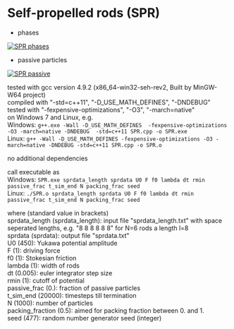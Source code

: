 # Self-propelled rods (SPR)

- phases

[![SPR phases](http://img.youtube.com/vi/Il_O4Af5o4g/0.jpg)](https://youtu.be/Il_O4Af5o4g)
- passive particles

[![SPR passive](http://img.youtube.com/vi/qkhRiROX6ss/0.jpg)](https://youtu.be/qkhRiROX6ss)


tested with gcc version 4.9.2 (x86_64-win32-seh-rev2, Built by MinGW-W64 project)   
compiled with "-std=c++11", "-D_USE_MATH_DEFINES", "-DNDEBUG"  
tested with "-fexpensive-optimizations", "-O3", "-march=native"   
on Windows 7 and Linux, e.g.  
Windows: `g++.exe -Wall -D_USE_MATH_DEFINES  -fexpensive-optimizations -O3 -march=native -DNDEBUG  -std=c++11 SPR.cpp -o SPR.exe`  
Linux: `g++ -Wall -D_USE_MATH_DEFINES -fexpensive-optimizations -O3 -march=native -DNDEBUG -std=c++11 SPR.cpp -o SPR.o`

no additional dependencies

call executable as  
Windows: `SPR.exe sprdata_length sprdata U0 F f0 lambda dt rmin passive_frac t_sim_end N packing_frac seed`  
Linux: `./SPR.o sprdata_length sprdata U0 F f0 lambda dt rmin passive_frac t_sim_end N packing_frac seed`

where (standard value in brackets)  
sprdata_length (sprdata_length): input file "sprdata_length.txt" with space seperated lengths, e.g. "8 8 8 8 8 8" for N=6 rods a length l=8  
sprdata (sprdata): output file "sprdata.txt"  
U0 (450): Yukawa potential amplitude  
F (1): driving force  
f0 (1): Stokesian friction  
lambda (1): width of rods  
dt (0.005): euler integrator step size  
rmin (1): cutoff of potential  
passive_frac (0.): fraction of passive particles  
t_sim_end (20000): timesteps till termination  
N (1000): number of particles  
packing_fraction (0.5): aimed for packing fraction between 0. and 1.  
seed (477): random number generator seed (integer)  
